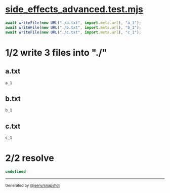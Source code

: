 # [side_effects_advanced.test.mjs](../side_effects_advanced.test.mjs)

```js
await writeFile(new URL("./a.txt", import.meta.url), "a_1");
await writeFile(new URL("./b.txt", import.meta.url), "b_1");
await writeFile(new URL("./c.txt", import.meta.url), "c_1");
```

# 1/2 write 3 files into "./"

## a.txt
```txt
a_1
```

## b.txt
```txt
b_1
```

## c.txt
```txt
c_1
```

# 2/2 resolve

```js
undefined
```
---

<sub>
  Generated by <a href="https://github.com/jsenv/core/tree/main/packages/independent/snapshot">@jsenv/snapshot</a>
</sub>